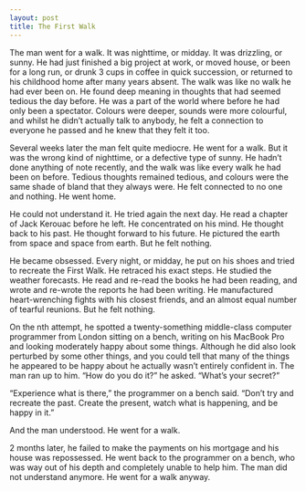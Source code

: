 ```yaml
---
layout: post
title: The First Walk
---
```

The man went for a walk. It was nighttime, or midday. It was drizzling, or sunny. He had just finished a big project at work, or moved house, or been for a long run, or drunk 3 cups in coffee in quick succession, or returned to his childhood home after many years absent. The walk was like no walk he had ever been on. He found deep meaning in thoughts that had seemed tedious the day before. He was a part of the world where before he had only been a spectator. Colours were deeper, sounds were more colourful, and whilst he didn’t actually talk to anybody, he felt a connection to everyone he passed and he knew that they felt it too.

Several weeks later the man felt quite mediocre. He went for a walk. But it was the wrong kind of nighttime, or a defective type of sunny. He hadn’t done anything of note recently, and the walk was like every walk he had been on before. Tedious thoughts remained tedious, and colours were the same shade of bland that they always were. He felt connected to no one and nothing. He went home.

He could not understand it. He tried again the next day. He read a chapter of Jack Kerouac before he left. He concentrated on his mind. He thought back to his past. He thought forward to his future. He pictured the earth from space and space from earth. But he felt nothing.

He became obsessed. Every night, or midday, he put on his shoes and tried to recreate the First Walk. He retraced his exact steps. He studied the weather forecasts. He read and re-read the books he had been reading, and wrote and re-wrote the reports he had been writing. He manufactured heart-wrenching fights with his closest friends, and an almost equal number of tearful reunions. But he felt nothing.

On the nth attempt, he spotted a twenty-something middle-class computer programmer from London sitting on a bench, writing on his MacBook Pro and looking moderately happy about some things. Although he did also look perturbed by some other things, and you could tell that many of the things he appeared to be happy about he actually wasn’t entirely confident in. The man ran up to him. “How do you do it?” he asked. “What’s your secret?”

“Experience what is there,” the programmer on a bench said. “Don’t try and recreate the past. Create the present, watch what is happening, and be happy in it.”

And the man understood. He went for a walk.

2 months later, he failed to make the payments on his mortgage and his house was repossessed. He went back to the programmer on a bench, who was way out of his depth and completely unable to help him. The man did not understand anymore. He went for a walk anyway.
